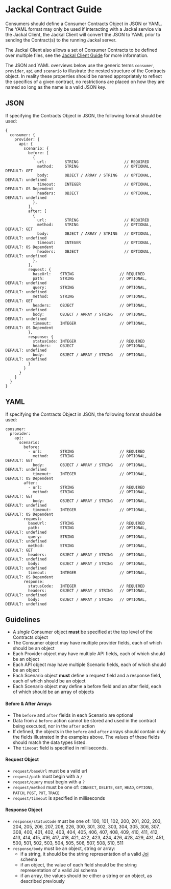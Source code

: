# Jackal Contract Guide

Consumers should define a Consumer Contracts Object in JSON or YAML. The YAML format may only be used if interacting with a Jackal service via the Jackal Client, the Jackal Client will convert the JSON to YAML prior to sending the Contract(s) to the running Jackal server.

The Jackal Client also allows a set of Consumer Contracts to be defined over multiple files, see the [Jackal Client Guide](https://github.com/findmypast-oss/jackal/blob/master/docs/client.md) for more information.

The JSON and YAML overviews below use the generic terms `consumer`, `provider`, `api` and `scenario` to illustrate the nested structure of the Contracts object. In reality these properties should be named appropriately to reflect the specifics of a given contract, no restrictions are placed on how they are named so long as the name is a valid JSON key.

## JSON

If specifying the Contracts Object in JSON, the following format should be used:

```
{
  consumer: {
    provider: {
      api: {
        scenario: {
          before: [
            {
              url:        STRING                    // REQUIRED
              method:     STRING                    // OPTIONAL, DEFAULT: GET
              body:       OBJECT / ARRAY / STRING   // OPTIONAL, DEFAULT: undefined
              timeout:    INTEGER                   // OPTIONAL, DEFAULT: OS Dependent
              headers:    OBJECT                    // OPTIONAL, DEFAULT: undefined
            },
          ],
          after: [
            {
              url:        STRING                    // REQUIRED
              method:     STRING                    // OPTIONAL, DEFAULT: GET
              body:       OBJECT / ARRAY / STRING   // OPTIONAL, DEFAULT: undefined
              timeout:    INTEGER                   // OPTIONAL, DEFAULT: OS Dependent
              headers:    OBJECT                    // OPTIONAL, DEFAULT: undefined
            },
          ],
          request: {
            baseUrl:    STRING                    // REQUIRED
            path:       STRING                    // OPTIONAL, DEFAULT: undefined
            query:      STRING                    // OPTIONAL, DEFAULT: undefined
            method:     STRING                    // OPTIONAL, DEFAULT: GET
            headers:    OBJECT                    // OPTIONAL, DEFAULT: undefined
            body:       OBJECT / ARRAY / STRING   // OPTIONAL, DEFAULT: undefined
            timeout:    INTEGER                   // OPTIONAL, DEFAULT: OS Dependent
          },
          response: {
            statusCode: INTEGER                   // REQUIRED
            headers:    OBJECT                    // OPTIONAL, DEFAULT: undefined
            body:       OBJECT / ARRAY / STRING   // OPTIONAL, DEFAULT: undefined
          }
        }
      }
    }
  }
}
```

## YAML

If specifying the Contracts Object in JSON, the following format should be used:

```
consumer:
  provider:
    api:
      scenario:
        before:
          - url:        STRING                    // REQUIRED
            method:     STRING                    // OPTIONAL, DEFAULT: GET
            body:       OBJECT / ARRAY / STRING   // OPTIONAL, DEFAULT: undefined
            timeout:    INTEGER                   // OPTIONAL, DEFAULT: OS Dependent
        after:
          - url:        STRING                    // REQUIRED
            method:     STRING                    // OPTIONAL, DEFAULT: GET
            body:       OBJECT / ARRAY / STRING   // OPTIONAL, DEFAULT: undefined
            timeout:    INTEGER                   // OPTIONAL, DEFAULT: OS Dependent
        request:
          baseUrl:      STRING                    // REQUIRED
          path:         STRING                    // OPTIONAL, DEFAULT: undefined
          query:        STRING                    // OPTIONAL, DEFAULT: undefined
          method:       STRING                    // OPTIONAL, DEFAULT: GET
          headers:      OBJECT / ARRAY / STRING   // OPTIONAL, DEFAULT: undefined
          body:         OBJECT / ARRAY / STRING   // OPTIONAL, DEFAULT: undefined
          timeout:      INTEGER                   // OPTIONAL, DEFAULT: OS Dependent
        response:
          statusCode:   INTEGER                   // REQUIRED
          headers:      OBJECT / ARRAY / STRING   // OPTIONAL, DEFAULT: undefined
          body:         OBJECT / ARRAY / STRING   // OPTIONAL, DEFAULT: undefined
```

## Guidelines

- A _single_ Consumer object __must__ be specified at the top level of the Contracts object
- The Consumer object may have multiple provider fields, each of which should be an object
- Each Provider object may have multiple API fields, each of which should be an object
- Each API object may have multiple Scenario fields, each of which should be an object
- Each Scenario object __must__ define a request field and a response field, each of which should be an object
- Each Scenario object may define a before field and an after field, each of which should be an array of objects

#### Before & After Arrays

- The `before` and `after` fields in each Scenario are optional
- Data from a `before` action cannot be stored and used in the contract being executed, nor in the `after` action
- If defined, the objects in the `before` and `after` arrays should contain only the fields illustrated in the examples above. The values of these fields should match the data types listed.
- The `timeout` field is specified in milliseconds.

#### Request Object

- `request/baseUrl` must be a valid url
- `request/path` must begin with a `/`
- `request/query` must begin with a `?`
- `request/method` must be one of: `CONNECT`, `DELETE`, `GET`, `HEAD`, `OPTIONS`, `PATCH`, `POST`, `PUT`, `TRACE`
- `request/timeout` is specified in milliseconds

#### Response Object

- `response/statusCode` must be one of: 100, 101, 102, 200, 201, 202, 203, 204, 205, 206, 207, 208, 226, 300, 301, 302, 303, 304, 305, 306, 307, 308, 400, 401, 402, 403, 404, 405, 406, 407, 408, 409, 410, 411, 412, 413, 414, 415, 416, 417, 418, 421, 422, 423, 424, 426, 428, 429, 431, 451, 500, 501, 502, 503, 504, 505, 506, 507, 508, 510, 511
- `response/body` must be an object, string or array:
  - if a string, it should be the string representation of a valid [Joi](https://github.com/hapijs/joi) schema
  - if an object, the value of each field should be the string representation of a valid Joi schema
  - if an array, the values should be either a string or an object, as described previously
